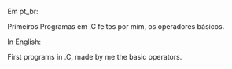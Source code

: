 Em pt_br:

Primeiros Programas em .C feitos por mim, os operadores básicos.

In English:

First programs in .C, made by me the basic operators.
